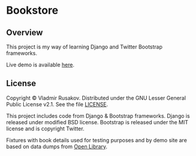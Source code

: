 # Bookstore

## Overview
This project is my way of learning Django and Twitter Bootstrap frameworks.

Live demo is available [here](https://bookstoredemo.pythonanywhere.com).

## License
Copyright © Vladmir Rusakov. Distributed under the GNU Lesser General Public License v2.1. See the file [LICENSE](/LICENSE).

This project includes code from Django & Bootstrap frameworks. Django is released under modified BSD license. Bootstrap is released under the MIT license and is copyright Twitter.

Fixtures with book details used for testing purposes and by demo site are based on data dumps from [Open Library](https://openlibrary.org/).
